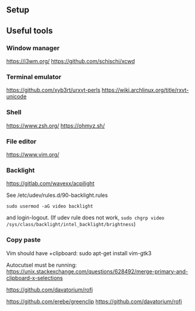 ## Setup

## Useful tools

### Window manager

https://i3wm.org/
https://github.com/schischi/xcwd

### Terminal emulator
https://github.com/xyb3rt/urxvt-perls
https://wiki.archlinux.org/title/rxvt-unicode

### Shell

https://www.zsh.org/
https://ohmyz.sh/


### File editor
https://www.vim.org/

### Backlight
https://gitlab.com/wavexx/acpilight

See /etc/udev/rules.d/90-backlight.rules

`sudo usermod -aG video backlight`

and login-logout.
(If udev rule does not work, `sudo chgrp video /sys/class/backlight/intel_backlight/brightness`)



### Copy paste
Vim should have +clipboard:
sudo apt-get install vim-gtk3

Autocutsel must be running:
https://unix.stackexchange.com/questions/628492/merge-primary-and-clipboard-x-selections

https://github.com/davatorium/rofi

https://github.com/erebe/greenclip
https://github.com/davatorium/rofi
